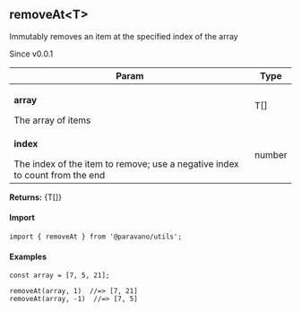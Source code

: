 <h2>removeAt&lt;T&gt;</h2>
<p>Immutably removes an item at the specified index of the array</p>
<p>Since v0.0.1</p>
<table>
      <thead>
      <tr>
        <th>Param</th>
        <th>Type</th></tr>
      </thead>
      <tbody><tr><td><p><b>array</b></p>The array of items</td><td>T[]</td></tr><tr><td><p><b>index</b></p>The index of the item to remove; use a negative index to count from the end</td><td>number</td></tr></tbody>
    </table><p><b>Returns:</b> {T[]}</p>
<h4>Import</h4>

```
import { removeAt } from '@paravano/utils';
```

  <h4>Examples</h4>




```    
const array = [7, 5, 21];

removeAt(array, 1)  //=> [7, 21]
removeAt(array, -1)  //=> [7, 5]
```

    
